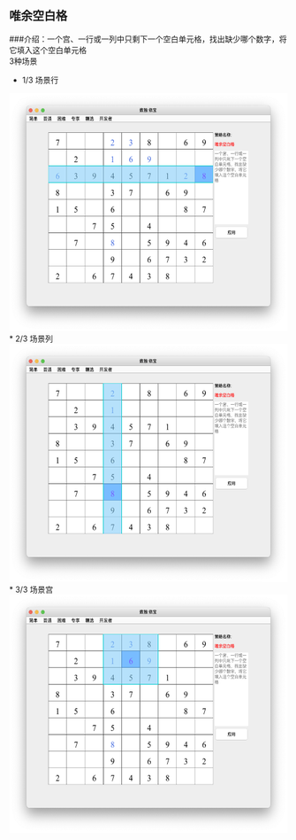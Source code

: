 ## 唯余空白格   
###介绍：一个宫、一行或一列中只剩下一个空白单元格，找出缺少哪个数字，将它填入这个空白单元格      
3种场景
* 1/3 场景行   
<img src="picture/last_free_cell_row_CN.png" width="550" height="430" >
* 2/3 场景列    
<img src="picture/last_free_cell_col_CN.png" width="550" height="430" >
* 3/3 场景宫   
<img src="picture/last_free_cell_box_CN.png" width="550" height="430" >
   